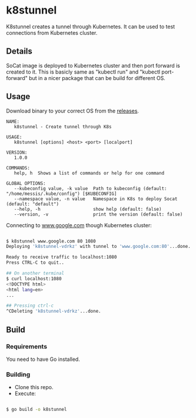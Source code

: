 # k8stunnel

K8stunnel creates a tunnel through Kubernetes. It can be used to test
connections from Kubernetes cluster.

## Details

SoCat image is deployed to Kubernetes cluster and then port forward is created
to it. This is basicly same as "kubectl run" and "kubectl port-forward" but
in a nicer package that can be build for different OS.

## Usage

Download binary to your correct OS from the [releases](https://github.com/jpohjolainen/k8stunnel/releases).

```
NAME:
   k8stunnel - Create tunnel through K8s

USAGE:
   k8stunnel [options] <host> <port> [localport]

VERSION:
   1.0.0

COMMANDS:
   help, h  Shows a list of commands or help for one command

GLOBAL OPTIONS:
   --kubeconfig value, -k value  Path to kubeconfig (default: "/home/messis/.kube/config") [$KUBECONFIG]
   --namespace value, -n value   Namespace in K8s to deploy Socat (default: "default")
   --help, -h                    show help (default: false)
   --version, -v                 print the version (default: false)
```

Connecting to www.google.com though Kubernetes cluster:

```bash

$ k8stunnel www.google.com 80 1080
Deploying 'k8stunnel-vdrkz' with tunnel to 'www.google.com:80'...done.

Ready to receive traffic to localhost:1080
Press CTRL-C to quit..

## On another terminal
$ curl localhost:1080
<!DOCTYPE html>
<html lang=en>
...

## Pressing ctrl-c
^CDeleting 'k8stunnel-vdrkz'...done.
```


## Build

### Requirements

You need to have Go installed.

### Building

* Clone this repo.
* Execute:

```bash

$ go build -o k8stunnel
```
